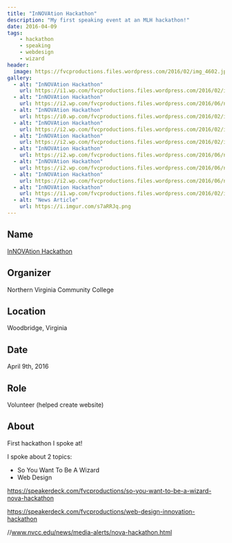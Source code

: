 ```yaml
---
title: "InNOVAtion Hackathon"
description: "My first speaking event at an MLH hackathon!"
date: 2016-04-09
tags:
    - hackathon
    - speaking
    - webdesign
    - wizard
header:
  image: https://fvcproductions.files.wordpress.com/2016/02/img_4602.jpg
gallery:
  - alt: "InNOVAtion Hackathon"
    url: https://i1.wp.com/fvcproductions.files.wordpress.com/2016/02/img_4576.jpg?w=515&h=343&crop&ssl=1&zoom=2
  - alt: "InNOVAtion Hackathon"
    url: https://i2.wp.com/fvcproductions.files.wordpress.com/2016/06/nova-1.jpg?w=227&h=343&crop&ssl=1&zoom=2
  - alt: "InNOVAtion Hackathon"
    url: https://i0.wp.com/fvcproductions.files.wordpress.com/2016/02/img_0986.jpg?w=303&h=227&crop&ssl=1&zoom=2
  - alt: "InNOVAtion Hackathon"
    url: https://i2.wp.com/fvcproductions.files.wordpress.com/2016/02/img_4579.jpg?w=303&h=202&crop&ssl=1&zoom=2
  - alt: "InNOVAtion Hackathon"
    url: https://i2.wp.com/fvcproductions.files.wordpress.com/2016/02/img_0969.jpg?w=303&h=227&crop&ssl=1&zoom=2
  - alt: "InNOVAtion Hackathon"
    url: https://i2.wp.com/fvcproductions.files.wordpress.com/2016/06/nova-2.jpg?w=246&h=163&crop&ssl=1&zoom=2
  - alt: "InNOVAtion Hackathon"
    url: https://i2.wp.com/fvcproductions.files.wordpress.com/2016/06/nova-6.jpg?w=382&h=253&crop&ssl=1&zoom=2
  - alt: "InNOVAtion Hackathon"
    url: https://i2.wp.com/fvcproductions.files.wordpress.com/2016/06/nova-5.jpg?w=360&h=544&crop&ssl=1&zoom=2
  - alt: "InNOVAtion Hackathon"
    url: https://i1.wp.com/fvcproductions.files.wordpress.com/2016/02/img_0975.jpg?w=382&h=287&crop&ssl=1&zoom=2
  - alt: "News Article"
    url: https://i.imgur.com/s7aRRJq.png
---
```


## Name

<a title="InNOVAtion Hackathon" href="https://novahackathon.org" target="_blank" rel="noopener">InNOVAtion
Hackathon</a>

## Organizer

Northern Virginia Community College

## Location

Woodbridge, Virginia

## Date

April 9th, 2016

## Role

Volunteer (helped create website)

## About

First hackathon I spoke at!

I spoke about 2 topics:

* So You Want To Be A Wizard
* Web Design

https://speakerdeck.com/fvcproductions/so-you-want-to-be-a-wizard-nova-hackathon

https://speakerdeck.com/fvcproductions/web-design-innovation-hackathon

//www.nvcc.edu/news/media-alerts/nova-hackathon.html

